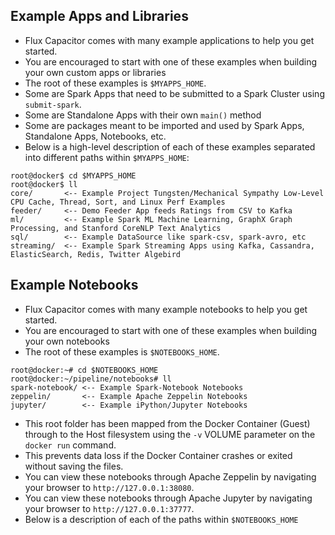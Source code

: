 ## Example Apps and Libraries
* Flux Capacitor comes with many example applications to help you get started.
* You are encouraged to start with one of these examples when building your own custom apps or libraries
* The root of these examples is `$MYAPPS_HOME`.
* Some are Spark Apps that need to be submitted to a Spark Cluster using `submit-spark`.
* Some are Standalone Apps with their own `main()` method
* Some are packages meant to be imported and used by Spark Apps, Standalone Apps, Notebooks, etc.
* Below is a high-level description of each of these examples separated into different paths within `$MYAPPS_HOME`:
```
root@docker$ cd $MYAPPS_HOME
root@docker$ ll
core/       <-- Example Project Tungsten/Mechanical Sympathy Low-Level CPU Cache, Thread, Sort, and Linux Perf Examples
feeder/     <-- Demo Feeder App feeds Ratings from CSV to Kafka
ml/         <-- Example Spark ML Machine Learning, GraphX Graph Processing, and Stanford CoreNLP Text Analytics
sql/        <-- Example DataSource like spark-csv, spark-avro, etc
streaming/  <-- Example Spark Streaming Apps using Kafka, Cassandra, ElasticSearch, Redis, Twitter Algebird
```

## Example Notebooks
* Flux Capacitor comes with many example notebooks to help you get started.
* You are encouraged to start with one of these examples when building your own notebooks
* The root of these examples is `$NOTEBOOKS_HOME`.
```
root@docker:~# cd $NOTEBOOKS_HOME
root@docker:~/pipeline/notebooks# ll
spark-notebook/ <-- Example Spark-Notebook Notebooks
zeppelin/       <-- Example Apache Zeppelin Notebooks
jupyter/        <-- Example iPython/Jupyter Notebooks
```
* This root folder has been mapped from the Docker Container (Guest) through to the Host filesystem using the `-v` VOLUME parameter on the `docker run` command.  
* This prevents data loss if the Docker Container crashes or exited without saving the files.
* You can view these notebooks through Apache Zeppelin by navigating your browser to `http://127.0.0.1:38080`.
* You can view these notebooks through Apache Jupyter by navigating your browser to `http://127.0.0.1:37777`.
* Below is a description of each of the paths within `$NOTEBOOKS_HOME`
